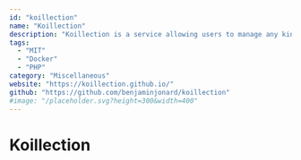 ```yaml
---
id: "koillection"
name: "Koillection"
description: "Koillection is a service allowing users to manage any kind of collections."
tags:
  - "MIT"
  - "Docker"
  - "PHP"
category: "Miscellaneous"
website: "https://koillection.github.io/"
github: "https://github.com/benjaminjonard/koillection"
#image: "/placeholder.svg?height=300&width=400"
---
```


# Koillection
